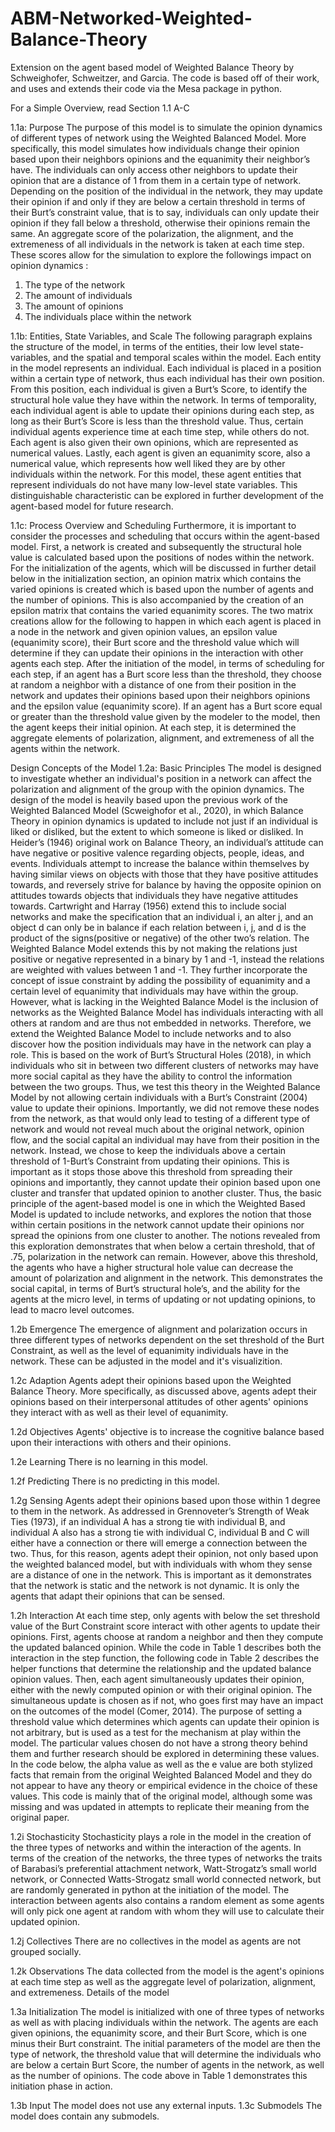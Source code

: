 # ABM-Networked-Weighted-Balance-Theory
Extension on the agent based model of Weighted Balance Theory by Schweighofer, Schweitzer, and Garcia. The code is based off of their work, and uses and extends their code via the Mesa package in python. 

For a Simple Overview, read Section 1.1 A-C

1.1a: Purpose
	The purpose of this model is to simulate the opinion dynamics of different types of network using the Weighted Balanced Model. More specifically, this model simulates how individuals change their opinion based upon their neighbors opinions and the equanimity their neighbor’s have. The individuals can only access other neighbors to update their opinion that are a distance of 1 from them in a certain type of network. Depending on the position of the individual in the network, they may update their opinion if and only if they are below a certain threshold in terms of their Burt’s constraint value, that is to say, individuals can only update their opinion if they fall below a threshold, otherwise their opinions remain the same. An aggregate score of the polarization, the alignment, and the extremeness of all individuals in the network is taken at each time step. These scores allow for the simulation to explore the followings impact on opinion dynamics : 
1) The type of the network 
2) The amount of individuals
3) The amount of opinions
4) The individuals place within the network

1.1b: Entities, State Variables, and Scale
  The following paragraph explains the structure of the model, in terms of the entities, their low level state-variables, and the spatial and temporal scales within the model. Each entity in the model represents an individual. Each individual is placed in a position within a certain type of network, thus each individual has their own position. From this position, each individual is given a Burt’s Score, to identify the structural hole value they have within the network. In terms of temporality, each individual agent is able to update their opinions during each step, as long as their Burt’s Score is less than the threshold value. Thus, certain individual agents experience time at each time step, while others do not. Each agent is also given their own opinions, which are represented as numerical values. Lastly, each agent is given an equanimity score, also a numerical value, which represents how well liked they are by other individuals within the network. For this model, these agent entities that represent individuals do not have many low-level state variables. This distinguishable characteristic can be explored in further development of the agent-based model for future research.

1.1c: Process Overview and Scheduling 
	Furthermore, it is important to consider the processes and scheduling that occurs within the agent-based model. First, a network is created and subsequently the structural hole value is calculated based upon the positions of nodes within the network. For the initialization of the agents, which will be discussed in further detail below in the initialization section, an opinion matrix which contains the varied opinions is created which is based upon the number of agents and the number of opinions. This is also accompanied by the creation of an epsilon matrix that contains the varied equanimity scores. The two matrix creations allow for the following to happen in which each agent is placed in a node in the network and given opinion values, an epsilon value (equanimity score), their Burt score and the threshold value which will determine if they can update their opinions in the interaction with other agents each step. After the initiation of the model, in terms of scheduling for each step, if an agent has a Burt score less than the threshold, they choose at random a neighbor with a distance of one from their position in the network and updates their opinions based upon their neighbors opinions and the epsilon value (equanimity score). If an agent has a Burt score equal or greater than the threshold value given by the modeler to the model,  then the agent keeps their initial opinion. At each step, it is determined the aggregate elements of polarization, alignment, and extremeness of all the agents within the network.


Design Concepts of the Model
1.2a: Basic Principles
  The model is designed to investigate whether an individual's position in a network can affect the polarization and alignment of the group with the opinion dynamics.  The design of the model is heavily based upon the previous work of the Weighted Balanced Model (Scweighofor et al., 2020), in which Balance Theory in opinion dynamics is updated to include not just if an individual is liked or disliked, but the extent to which someone is liked or disliked.  In Heider’s (1946) original work on Balance Theory, an individual’s attitude can have negative or positive valence regarding objects, people, ideas, and events. Individuals attempt to increase the balance within themselves by having similar views on objects with those that they have positive attitudes towards, and reversely strive for balance by having the opposite opinion on attitudes towards objects that individuals they have negative attitudes towards. Cartwright and Harray (1956) extend this to include social networks and make the specification that an individual i, an alter j,  and an object d can only be in balance if each relation between i, j, and d is the product of the signs(positive or negative) of the other two’s relation. The Weighted Balance Model extends this by not making the relations just positive or negative represented in a binary by 1 and -1, instead the relations are weighted with values between 1 and -1. They further incorporate the concept of issue constraint by adding the possibility of equanimity and a certain level of equanimity that individuals may have within the group. However, what is lacking in the Weighted Balance Model is the inclusion of networks as the Weighted Balance Model has individuals interacting with all others at random and are thus not embedded in networks. 
  Therefore, we extend the Weighted Balance Model to include networks and to also discover how the position individuals may have in the network can play a role. This is based on the work of Burt’s Structural Holes (2018), in which individuals who sit in between two different clusters of networks may have more social capital as they have the ability to control the information between the two groups. Thus, we test this theory in the Weighted Balance Model by not allowing certain individuals with a Burt’s Constraint (2004) value to update their opinions. Importantly, we did not remove these nodes from the network, as that would only lead to testing of a different type of network and would not reveal much about the original network, opinion flow, and the social capital an individual may have from their position in the network. Instead, we chose to keep the individuals above a certain threshold of 1-Burt’s Constraint from updating their opinions. This is important as it stops those above this threshold from spreading their opinions and importantly, they cannot update their opinion based upon one cluster and transfer that updated opinion to another cluster. Thus, the basic principle of the agent-based model is one in which the Weighted Based Model is updated to include networks, and explores the notion that those within certain positions in the network cannot update their opinions nor spread the opinions from one cluster to another. The notions revealed from this exploration demonstrates that when below a certain threshold, that of .75, polarization in the network can remain. However, above this threshold, the agents who have a higher structural hole value can decrease the amount of polarization and alignment in the network. This demonstrates the social capital, in terms of Burt’s structural hole’s, and the ability for the agents at the micro level, in terms of updating or not updating opinions, to lead to macro level outcomes. 

1.2b Emergence
	The emergence of alignment and polarization occurs in three different types of networks dependent on the set threshold of the Burt Constraint, as well as the level of equanimity individuals have in the network. These can be adjusted in the model and it's visualizition. 
 
1.2c Adaption
	Agents adept their opinions based upon the Weighted Balance Theory. More specifically, as discussed above, agents adept their opinions based on their interpersonal attitudes of other agents' opinions they interact with as well as their level of equanimity. 

1.2d Objectives
	Agents' objective is to increase the cognitive balance based upon their interactions with others and their opinions. 

1.2e Learning
	There is no learning in this model.

1.2f Predicting
	There is no predicting in this model.

1.2g Sensing
	Agents adept their opinions based upon those within 1 degree to them in the network. As addressed in Grennoveter’s Strength of Weak Ties (1973), if an individual A has a strong tie with individual B, and individual A also has a strong tie with individual C, individual B and C will either have a connection or there will emerge a connection between the two. Thus, for this reason, agents adept their opinion, not only based upon the weighted balanced model,  but with individuals with whom they sense are a distance of one in the network. This is important as it demonstrates that the network is static and the network is not dynamic. It is only the agents that adapt their opinions that can be sensed. 

1.2h Interaction
	At each time step, only agents with below the set threshold value of the Burt Constraint score interact with other agents to update their opinions. First, agents choose at random a neighbor and then they compute the updated balanced opinion. While the code in Table 1 describes both the interaction in the step function, the following code in Table 2 describes the helper functions that determine the relationship and the updated balance opinion values. Then, each agent simultaneously updates their opinion, either with the newly computed opinion or with their original opinion. The simultaneous update is chosen as if not, who goes first may have an impact on the outcomes of the model (Comer, 2014). The purpose of setting a threshold value which determines which agents can update their opinion is not arbitrary, but is used as a test for the mechanism at play within the model. The particular values chosen do not have a strong theory behind them and further research should be explored in determining these values. In the code below, the alpha value as well as the e value are both stylized facts that remain from the original Weighted Balanced Model and they do not appear to have any theory or empirical evidence in the choice of these values. This code is mainly that of the original model, although some was missing and was updated in attempts to replicate their meaning from the original paper. 

1.2i Stochasticity
	Stochasticity plays a role in the model in the creation of the three types of networks and within the interaction of the agents. In terms of the creation of the networks, the three types of networks the traits of Barabasi’s preferential attachment network, Watt-Strogatz’s small world network, or Connected Watts-Strogatz small world connected network, but are randomly generated in python at the initiation of the model. The interaction between agents also contains a random element as some agents will only pick one agent at random with whom they will use to calculate their updated opinion. 

1.2j Collectives
	There are no collectives in the model as agents are not grouped socially. 

1.2k Observations
	The data collected from the model is the agent's opinions at each time step as well as the aggregate level of polarization, alignment, and extremeness. 
Details of the model

1.3a Initialization
	The model is initialized with one of three types of networks as well as with placing individuals within the network. The agents are each given opinions, the equanimity score, and their Burt Score, which is one minus their Burt constraint. The initial parameters of the model are then the type of network, the threshold value that will determine the individuals who are below a certain Burt Score, the number of agents in the network, as well as the number of opinions. The code above in Table 1 demonstrates this initiation phase in action. 

1.3b Input
	The model does not use any external inputs.
1.3c Submodels
The model does contain any submodels.
